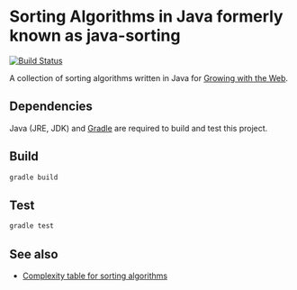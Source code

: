 # Sorting Algorithms in Java formerly known as java-sorting

[![Build Status](https://travis-ci.org/gwtw/java-sorting.svg?branch=master)](https://travis-ci.org/gwtw/java-sorting)

A collection of sorting algorithms written in Java for [Growing with the Web][1].



## Dependencies

Java (JRE, JDK) and [Gradle](https://gradle.org/) are required to build and test this project.



## Build

```bash
gradle build
```



## Test

```bash
gradle test
```



## See also

- [Complexity table for sorting algorithms](https://github.com/gwtw/js-sorting/blob/master/lib/README.md)



[1]: http://www.growingwiththeweb.com
